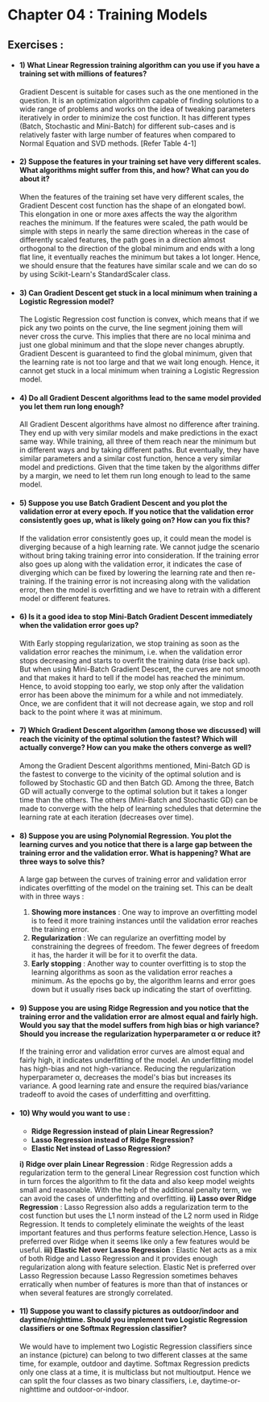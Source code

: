 # Chapter 04 : Training Models

## Exercises :

- #### **1) What Linear Regression training algorithm can you use if you have a training set with millions of features?**

    Gradient Descent is suitable for cases such as the one mentioned in the question. It is an optimization algorithm capable of finding solutions to a wide range of problems and works on the idea of tweaking parameters iteratively in order to minimize the cost function. It has different types (Batch, Stochastic and Mini-Batch) for different sub-cases and is relatively faster with large number of features when compared to Normal Equation and SVD methods. [Refer Table 4-1]

- #### **2) Suppose the features in your training set have very different scales. What algorithms might suffer from this, and how? What can you do about it?**

    When the features of the training set have very different scales, the Gradient Descent cost function has the shape of an elongated bowl. This elongation in one or more axes affects the way the algorithm reaches the minimum. If the features were scaled, the path would be simple with steps in nearly the same direction whereas in the case of differently scaled features, the path goes in a direction almost orthogonal to the direction of the global minimum and ends with a long flat line, it eventually reaches the minimum but takes a lot longer. Hence, we should ensure that the features have similar scale and we can do so by using Scikit-Learn's StandardScaler class.

- #### **3) Can Gradient Descent get stuck in a local minimum when training a Logistic Regression model?**

    The Logistic Regression cost function is convex, which means that if we pick any two points on the curve, the line segment joining them will never cross the curve. This implies that there are no local minima and just one global minimum and that the slope never changes abruptly. Gradient Descent is guaranteed to find the global minimum, given that the learning rate is not too large and that we wait long enough. Hence, it cannot get stuck in a local minimum when training a Logistic Regression model.
    
- #### **4) Do all Gradient Descent algorithms lead to the same model provided you let them run long enough?**

    All Gradient Descent algorithms have almost no difference after training. They end up with very similar models and make predictions in the exact same way. While training, all three of them reach near the minimum but in different ways and by taking different paths. But eventually, they have similar parameters and a similar cost function, hence a very similar model and predictions. Given that the time taken by the algorithms differ by a margin, we need to let them run long enough to lead to the same model.

- #### **5) Suppose you use Batch Gradient Descent and you plot the validation error at every epoch. If you notice that the validation error consistently goes up, what is likely going on? How can you fix this?**

    If the validation error consistently goes up, it could mean the model is diverging because of a high learning rate. We cannot judge the scenario without bring taking training error into consideration. If the training error also goes up along with the validation error, it indicates the case of diverging which can be fixed by lowering the learning rate and then re-training. If the training error is not increasing along with the validation error, then the model is overfitting and we have to retrain with a different model or different features.
    
- #### **6) Is it a good idea to stop Mini-Batch Gradient Descent immediately when the validation error goes up?**

    With Early stopping regularization, we stop training as soon as the validation error reaches the minimum, i.e. when the validation error stops decreasing and starts to overfit the training data (rise back up). But when using Mini-Batch Gradient Descent, the curves are not smooth and that makes it hard to tell if the model has reached the minimum. Hence, to avoid stopping too early, we stop only after the validation error has been above the minimum for a while and not immediately. Once, we are confident that it will not decrease again, we stop and roll back to the point where it was at minimum.
    
- #### **7) Which Gradient Descent algorithm (among those we discussed) will reach the vicinity of the optimal solution the fastest? Which will actually converge? How can you make the others converge as well?**

    Among the Gradient Descent algorithms mentioned, Mini-Batch GD is the fastest to converge to the vicinity of the optimal solution and is followed by Stochastic GD and then Batch GD. Among the three, Batch GD will actually converge to the optimal solution but it takes a longer time than the others. The others (Mini-Batch and Stochastic GD) can be made to converge with the help of learning schedules that determine the learning rate at each iteration (decreases over time).
    
- #### **8) Suppose you are using Polynomial Regression. You plot the learning curves and you notice that there is a large gap between the training error and the validation error. What is happening? What are three ways to solve this?**

    A large gap between the curves of training error and validation error indicates overfitting of the model on the training set. This can be dealt with in three ways :
    1) **Showing more instances** : One way to improve an overfitting model is to feed it more training instances until the validation error reaches the training error.
    2) **Regularization** : We can regularize an overfitting model by constraining the degrees of freedom. The fewer degrees of freedom it has, the harder it will be for it to overfit the data.
    3) **Early stopping** : Another way to counter overfitting is to stop the learning algorithms as soon as the validation error reaches a minimum. As the epochs go by, the algorithm learns and error goes down but it usually rises back up indicating the start of overfitting.
    
- #### **9) Suppose you are using Ridge Regression and you notice that the training error and the validation error are almost equal and fairly high. Would you say that the model suffers from high bias or high variance? Should you increase the regularization hyperparameter α or reduce it?**

    If the training error and validation error curves are almost equal and fairly high, it indicates underfitting of the model. An underfitting model has high-bias and not high-variance. Reducing the regularization hyperparameter α, decreases the model's bias but increases its variance. A good learning rate and ensure the required bias/variance tradeoff to avoid the cases of underfitting and overfitting.

- #### **10) Why would you want to use :**
    - **Ridge Regression instead of plain Linear Regression?**
    - **Lasso Regression instead of Ridge Regression?**
    - **Elastic Net instead of Lasso Regression?**
    
    **i) Ridge over plain Linear Regression** : Ridge Regression adds a regularization term to the general Linear Regression cost function which in turn forces the algorithm to fit the data and also keep model weights small and reasonable. With the help of the additional penalty term, we can avoid the cases of underfitting and overfitting.
    **ii) Lasso over Ridge Regression** : Lasso Regression also adds a regularization term to the cost function but uses the L1 norm instead of the L2 norm used in Ridge Regression. It tends to completely eliminate the weights of the least important features and thus performs feature selection.Hence, Lasso is preferred over Ridge when it seems like only a few features would be useful.
    **iii) Elastic Net over Lasso Regression** : Elastic Net acts as a mix of both Ridge and Lasso Regression and it provides enough regularization along with feature selection. Elastic Net is preferred over Lasso Regression because Lasso Regression sometimes behaves erratically when number of features is more than that of instances or when several features are strongly correlated.
  
- #### **11) Suppose you want to classify pictures as outdoor/indoor and daytime/nighttime. Should you implement two Logistic Regression classifiers or one Softmax Regression classifier?**
 
    We would have to implement two Logistic Regression classifiers since an instance (picture) can belong to two different classes at the same time, for example, outdoor and daytime. Softmax Regression predicts only one class at a time, it is multiclass but not multioutput. Hence we can split the four classes as two binary classifiers, i.e, daytime-or-nighttime and outdoor-or-indoor.

